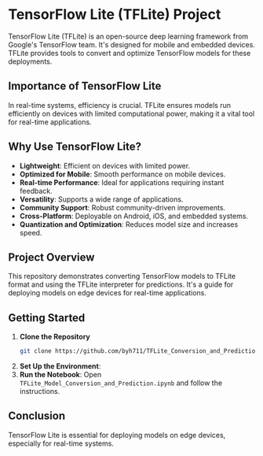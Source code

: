 # TensorFlow Lite (TFLite) Project

TensorFlow Lite (TFLite) is an open-source deep learning framework from Google's TensorFlow team. It's designed for mobile and embedded devices. TFLite provides tools to convert and optimize TensorFlow models for these deployments.

## Importance of TensorFlow Lite

In real-time systems, efficiency is crucial. TFLite ensures models run efficiently on devices with limited computational power, making it a vital tool for real-time applications.

## Why Use TensorFlow Lite?

- **Lightweight**: Efficient on devices with limited power.
- **Optimized for Mobile**: Smooth performance on mobile devices.
- **Real-time Performance**: Ideal for applications requiring instant feedback.
- **Versatility**: Supports a wide range of applications.
- **Community Support**: Robust community-driven improvements.
- **Cross-Platform**: Deployable on Android, iOS, and embedded systems.
- **Quantization and Optimization**: Reduces model size and increases speed.

## Project Overview

This repository demonstrates converting TensorFlow models to TFLite format and using the TFLite interpreter for predictions. It's a guide for deploying models on edge devices for real-time applications.

## Getting Started

1. **Clone the Repository**
   ```sh
   git clone https://github.com/byh711/TFLite_Conversion_and_Prediction.git
   ```
2. **Set Up the Environment**:
3. **Run the Notebook**: Open `TFLite_Model_Conversion_and_Prediction.ipynb` and follow the instructions.

## Conclusion

TensorFlow Lite is essential for deploying models on edge devices, especially for real-time systems.
